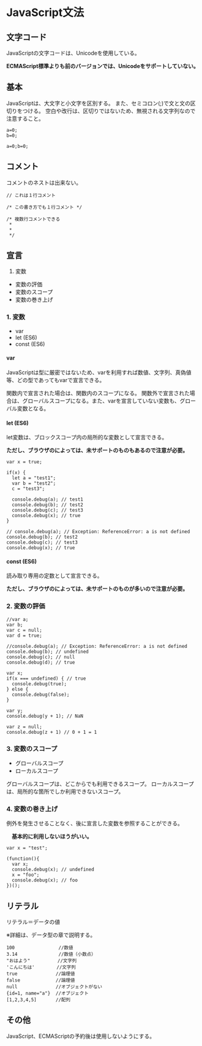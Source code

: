 # JavaScript文法

## 文字コード

JavaScriptの文字コードは、Unicodeを使用している。

**ECMAScript標準よりも前のバージョンでは、Unicodeをサポートしていない。**

## 基本

JavaScriptは、大文字と小文字を区別する。
また、セミコロン(;)で文と文の区切りをつける。
空白や改行は、区切りではないため、無視される文字列なので注意すること。

```同じ意味
a=0;
b=0;

a=0;b=0;

```

## コメント

コメントのネストは出来ない。

```コメント
// これは１行コメント

/* この書き方でも１行コメント */

/* 複数行コメントできる
 *
 *
 */

```

## 宣言

1. 変数
* 変数の評価
* 変数のスコープ
* 変数の巻き上げ

### 1. 変数

* var
* let (ES6)
* const (ES6)

#### var

JavaScriptは型に厳密ではないため、varを利用すれば数値、文字列、真偽値等、どの型であってもvarで宣言できる。

関数内で宣言された場合は、関数内のスコープになる。
関数外で宣言された場合は、グローバルスコープになる。また、varを宣言していない変数も、グローバル変数となる。

#### let (ES6)

let変数は、ブロックスコープ内の局所的な変数として宣言できる。

**ただし、ブラウザのによっては、未サポートのものもあるので注意が必要。**

```
var x = true;

if(x) {
  let a = "test1";
  var b = "test2";
  c = "test3";

  console.debug(a); // test1
  console.debug(b); // test2
  console.debug(c); // test3
  console.debug(x); // true
}

// console.debug(a); // Exception: ReferenceError: a is not defined
console.debug(b); // test2
console.debug(c); // test3
console.debug(x); // true

```

#### const (ES6)

読み取り専用の定数として宣言できる。

**ただし、ブラウザのによっては、未サポートのものが多いので注意が必要。**

### 2. 変数の評価

```
//var a;
var b;
var c = null;
var d = true;

//console.debug(a); // Exception: ReferenceError: a is not defined
console.debug(b); // undefined
console.debug(c); // null
console.debug(d); // true

```

```
var x;
if(x === undefined) { // true
  console.debug(true);
} else {
  console.debug(false);
}

var y;
console.debug(y + 1); // NaN

var z = null;
console.debug(z + 1) // 0 + 1 = 1

```

### 3. 変数のスコープ

* グローバルスコープ
* ローカルスコープ

グローバルスコープは、どこからでも利用できるスコープ。
ローカルスコープは、局所的な箇所でしか利用できないスコープ。

### 4. 変数の巻き上げ

例外を発生させることなく、後に宣言した変数を参照することができる。

　**基本的に利用しないほうがいい。**

```
var x = "test";

(function(){
  var x;
  console.debug(x); // undefined
  x = "foo";
  console.debug(x); // foo
})();

```

## リテラル

リテラル＝データの値

※詳細は、データ型の章で説明する。

```リテラルの種類
100                //数値
3.14               //数値（小数点）
"おはよう"          //文字列
'こんにちは'        //文字列
true              //論理値
false             //論理値
null              //オブジェクトがない
{id=1, name="a"}  //オブジェクト
[1,2,3,4,5]       //配列

```

## その他

JavaScript、ECMAScriptの予約後は使用しないようにする。

